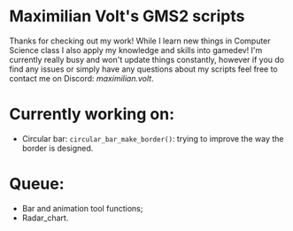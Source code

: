 # Maximilian Volt's GMS2 scripts

Thanks for checking out my work!
While I learn new things in Computer Science class I also apply my knowledge and skills into gamedev!
I'm currently really busy and won't update things constantly, however if you do find any issues or simply have any questions about my scripts feel free to contact me on Discord: *maximilian.volt*.

# Currently working on:
- Circular bar: `circular_bar_make_border()`: trying to improve the way the border is designed.

# Queue:
- Bar and animation tool functions;
- Radar_chart.
